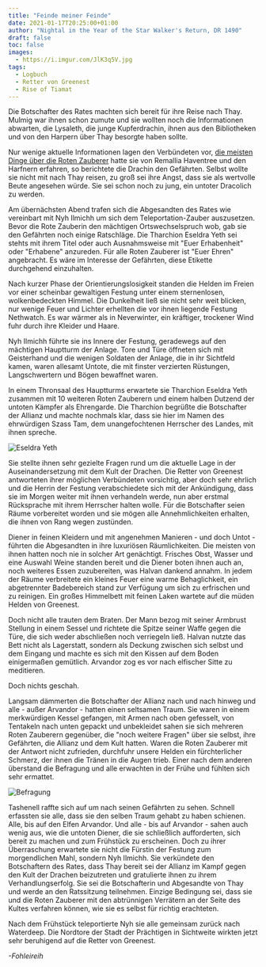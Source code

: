 ```yaml
---
title: "Feinde meiner Feinde"
date: 2021-01-17T20:25:00+01:00
author: "Nightal in the Year of the Star Walker's Return, DR 1490"
draft: false
toc: false
images:
  - https://i.imgur.com/JlK3q5V.jpg
tags: 
  - Logbuch
  - Retter von Greenest
  - Rise of Tiamat
---
```


Die Botschafter des Rates machten sich bereit für ihre Reise nach Thay. Mulmig war ihnen schon zumute und sie wollten noch die Informationen abwarten, die Lysaleth, die junge Kupferdrachin, ihnen aus den Bibliotheken und von den Harpern über Thay besorgte haben sollte.

Nur wenige aktuelle Informationen lagen den Verbündeten vor, [die meisten Dinge über die Roten Zauberer](/posts/rote-zauberer) hatte sie von Remallia Haventree und den Harfnern erfahren, so berichtete die Drachin den Gefährten. Selbst wollte sie nicht mit nach Thay reisen, zu groß sei ihre Angst, dass sie als wertvolle Beute angesehen würde. Sie sei schon noch zu jung, ein untoter Dracolich zu werden.

Am übernächsten Abend trafen sich die Abgesandten des Rates wie vereinbart mit Nyh Ilmichh um sich dem Teleportation-Zauber auszusetzen. Bevor die Rote Zauberin den mächtigen Ortswechselspruch wob, gab sie den Gefährten noch einige Ratschläge. Die Tharchion Eseldra Yeth sei stehts mit ihrem Titel oder auch Ausnahmsweise mit "Euer Erhabenheit" oder "Erhabene" anzureden. Für alle Roten Zauberer ist "Euer Ehren" angebracht. Es wäre im Interesse der Gefährten, diese Etikette durchgehend einzuhalten.

Nach kurzer Phase der Orientierungslosigkeit standen die Helden im Freien vor einer scheinbar gewaltigen Festung unter einem sternenlosen, wolkenbedeckten Himmel. Die Dunkelheit ließ sie nicht sehr weit blicken, nur wenige Feuer und Lichter erhellten die vor ihnen liegende Festung Nethwatch. Es war wärmer als in Neverwinter, ein kräftiger, trockener Wind fuhr durch ihre Kleider und Haare.

Nyh Ilmichh führte sie ins Innere der Festung, geradewegs auf den mächtigen Hauptturm der Anlage. Tore und Türe öffneten sich mit Geisterhand und die wenigen Soldaten der Anlage, die in ihr Sichtfeld kamen, waren allesamt Untote, die mit finster verzierten Rüstungen, Langschwertern und Bögen bewaffnet waren.

In einem Thronsaal des Hauptturms erwartete sie Tharchion Eseldra Yeth zusammen mit 10 weiteren Roten Zauberern und einem halben Dutzend der untoten Kämpfer als Ehrengarde. Die Tharchion begrüßte die Botschafter der Allianz und machte nochmals klar, dass sie hier im Namen des ehrwürdigen Szass Tam, dem unangefochtenen Herrscher des Landes, mit ihnen spreche.

![Eseldra Yeth](https://i.imgur.com/pBcOkBC.png)

Sie stellte ihnen sehr gezielte Fragen rund um die aktuelle Lage in der Auseinandersetzung mit dem Kult der Drachen. Die Retter von Greenest antworteten ihrer möglichen Verbündeten vorsichtig, aber doch sehr ehrlich und die Herrin der Festung verabschiedete sich mit der Ankündigung, dass sie im Morgen weiter mit ihnen verhandeln werde, nun aber erstmal Rücksprache mit ihrem Herrscher halten wolle. Für die Botschafter seien Räume vorbereitet worden und sie mögen alle Annehmlichkeiten erhalten, die ihnen von Rang wegen zustünden.

Diener in feinen Kleidern und mit angenehmen Manieren - und doch Untot - führten die Abgesandten in ihre luxuriösen Räumlichkeiten. Die meisten von ihnen hatten noch nie in solcher Art genächtigt. Frisches Obst, Wasser und eine Auswahl Weine standen bereit und die Diener boten ihnen auch an, noch weiteres Essen zuzubereiten, was Halvan dankend annahm. In jedem der Räume verbreitete ein kleines Feuer eine warme Behaglichkeit, ein abgetrennter Badebereich stand zur Verfügung um sich zu erfrischen und zu reinigen. Ein großes Himmelbett mit feinen Laken wartete auf die müden Helden von Greenest.

Doch nicht alle trauten dem Braten. Der Mann bezog mit seiner Armbrust Stellung in einem Sessel und richtete die Spitze seiner Waffe gegen die Türe, die sich weder abschließen noch verriegeln ließ. Halvan nutzte das Bett nicht als Lagerstatt, sondern als Deckung zwischen sich selbst und dem Eingang und machte es sich mit den Kissen auf dem Boden einigermaßen gemütlich. Arvandor zog es vor nach elfischer Sitte zu meditieren.

Doch nichts geschah.

Langsam dämmerten die Botschafter der Allianz nach und nach hinweg und alle - außer Arvandor - hatten einen seltsamen Traum. Sie waren in einem merkwürdigen Kessel gefangen, mit Armen nach oben gefesselt, von Tentakeln nach unten gepackt und unbekleidet sahen sie sich mehreren Roten Zauberern gegenüber, die "noch weitere Fragen" über sie selbst, ihre Gefährten, die Allianz und dem Kult hatten. Waren die Roten Zauberer mit der Antwort nicht zufrieden, durchfuhr unsere Helden ein fürchterlicher Schmerz, der ihnen die Tränen in die Augen trieb. Einer nach dem anderen überstand die Befragung und alle erwachten in der Frühe und fühlten sich sehr ermattet.

![Befragung](https://i.imgur.com/aFsog5V.jpg)

Tashenell raffte sich auf um nach seinen Gefährten zu sehen. Schnell erfassten sie alle, dass sie den selben Traum gehabt zu haben schienen. Alle, bis auf den Elfen Arvandor. Und alle - bis auf Arvandor - sahen auch wenig aus, wie die untoten Diener, die sie schließlich aufforderten, sich bereit zu machen und zum Frühstück zu erscheinen. Doch zu ihrer Überraschung erwartete sie nicht die Fürstin der Festung zum morgendlichen Mahl, sondern Nyh Ilmichh. Sie verkündete den Botschaftern des Rates, dass Thay bereit sei der Allianz im Kampf gegen den Kult der Drachen beizutreten und gratulierte ihnen zu ihrem Verhandlungserfolg. Sie sei die Botschafterin und Abgesandte von Thay und werde an den Ratssitzung teilnehmen. Einzige Bedingung sei, dass sie und die Roten Zauberer mit den abtrünnigen Verrätern an der Seite des Kultes verfahren können, wie sie es selbst für richtig erachteten.

Nach dem Frühstück teleportierte Nyh sie alle gemeinsam zurück nach Waterdeep. Die Nordtore der Stadt der Prächtigen in Sichtweite wirkten jetzt sehr beruhigend auf die Retter von Greenest.


_-Fohleireih_